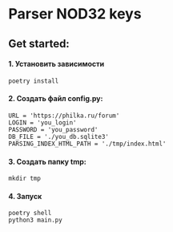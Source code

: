 # Parser NOD32 keys

## Get started:

#### 1. Установить зависимости
    poetry install

#### 2. Создать файл config.py:
    URL = 'https://philka.ru/forum'
    LOGIN = 'you_login'
    PASSWORD = 'you_password'
    DB_FILE = './you_db.sqlite3'
    PARSING_INDEX_HTML_PATH = './tmp/index.html'

#### 3. Создать папку tmp:
    mkdir tmp

#### 4. Запуск
    poetry shell
    python3 main.py
